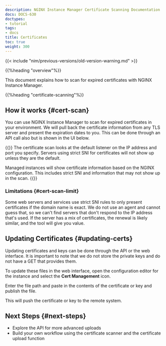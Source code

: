 ```yaml
---
description: NGINX Instance Manager Certificate Scanning Documentation
docs: DOCS-630
doctypes:
- tutorial
tags:
- docs
title: Certificates
toc: true
weight: 300
---
```


{{< include "nim/previous-versions/old-version-warning.md" >}}

{{%heading "overview"%}}

This document explains how to scan for expired certificates with NGINX Instance Manager.

{{%heading "certificate-scanning"%}}

## How it works {#cert-scan}

You can use NGINX Instance Manager to scan for expired certificates in your environment. We will pull back the certificate information from any TLS server and present the expiration dates to you. This can be done through an API call also but is shown in the UI below.

{{<note>}}
The certificate scan looks at the default listener on the IP address and port you specify. Servers using strict SNI for certificates will not show up unless they are the default.

Managed instances will show certificate information based on the NGINX configuration. This includes strict SNI and information that may not show up in the scan.
{{</note>}}

### Limitations {#cert-scan-limit}

Some web servers and services use strict SNI rules to only present certificates if the domain name is exact. We do not use an agent and cannot guess that, so we can't find servers that don't respond to the IP address that's used. If the server has a mix of certificates, the renewal is likely similar, and the tool will give you value.

## Updating Certificates {#updating-certs}

Updating certificates and keys can be done through the API or the web interface. It is important to note that we do not store the private keys and do not have a GET that provides them.

To update these files in the web interface, open the configuration editor for the instance and select the **Cert Management** icon.

Enter the file path and paste in the contents of the certificate or key and publish the file.

This will push the certificate or key to the remote system.

## Next Steps {#next-steps}

- Explore the API for more advanced uploads
- Build your own workflow using the certificate scanner and the certificate upload function
